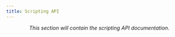 ```yaml
---
title: Scripting API
---
```


<center>
<p/>

*This section will contain the scripting API documentation.*

</center>
